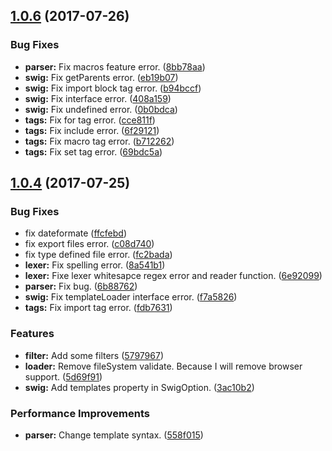 <a name="1.0.6"></a>
## [1.0.6](https://github.com/lleohao/swig-tp/compare/v1.0.5...v1.0.6) (2017-07-26)


### Bug Fixes

* **parser:** Fix macros feature error. ([8bb78aa](https://github.com/lleohao/swig-tp/commit/8bb78aa))
* **swig:** Fix getParents error. ([eb19b07](https://github.com/lleohao/swig-tp/commit/eb19b07))
* **swig:** Fix import block tag error. ([b94bccf](https://github.com/lleohao/swig-tp/commit/b94bccf))
* **swig:** Fix interface error. ([408a159](https://github.com/lleohao/swig-tp/commit/408a159))
* **swig:** Fix undefined error. ([0b0bdca](https://github.com/lleohao/swig-tp/commit/0b0bdca))
* **tags:** Fix for tag error. ([cce811f](https://github.com/lleohao/swig-tp/commit/cce811f))
* **tags:** Fix include error. ([6f29121](https://github.com/lleohao/swig-tp/commit/6f29121))
* **tags:** Fix macro tag error. ([b712262](https://github.com/lleohao/swig-tp/commit/b712262))
* **tags:** Fix set tag error. ([69bdc5a](https://github.com/lleohao/swig-tp/commit/69bdc5a))



<a name="1.0.4"></a>
## [1.0.4](https://github.com/lleohao/swig-tp/compare/ffcfebd...v1.0.4) (2017-07-25)


### Bug Fixes

* fix dateformate ([ffcfebd](https://github.com/lleohao/swig-tp/commit/ffcfebd))
* fix export files error. ([c08d740](https://github.com/lleohao/swig-tp/commit/c08d740))
* fix type defined file error. ([fc2bada](https://github.com/lleohao/swig-tp/commit/fc2bada))
* **lexer:** Fix spelling error. ([8a541b1](https://github.com/lleohao/swig-tp/commit/8a541b1))
* **lexer:** Fixe lexer whitesapce regex error and reader function. ([6e92099](https://github.com/lleohao/swig-tp/commit/6e92099))
* **parser:** Fix bug. ([6b88762](https://github.com/lleohao/swig-tp/commit/6b88762))
* **swig:** Fix templateLoader interface error. ([f7a5826](https://github.com/lleohao/swig-tp/commit/f7a5826))
* **tags:** Fix import tag error. ([fdb7631](https://github.com/lleohao/swig-tp/commit/fdb7631))


### Features

* **filter:** Add some filters ([5797967](https://github.com/lleohao/swig-tp/commit/5797967))
* **loader:** Remove fileSystem validate. Because I will remove browser support. ([5d69f91](https://github.com/lleohao/swig-tp/commit/5d69f91))
* **swig:** Add templates property in SwigOption. ([3ac10b2](https://github.com/lleohao/swig-tp/commit/3ac10b2))


### Performance Improvements

* **parser:** Change template syntax. ([558f015](https://github.com/lleohao/swig-tp/commit/558f015))




